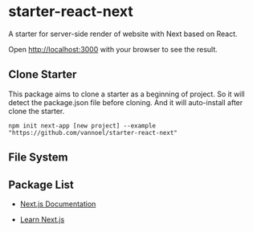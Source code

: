 # starter-react-next

A starter for server-side render of website with Next based on React.

Open [http://localhost:3000](http://localhost:3000) with your browser to see the result.

## Clone Starter

This package aims to clone a starter as a beginning of project. So it will detect the package.json file before cloning. And it will auto-install after clone the starter.

```
npm init next-app [new project] --example "https://github.com/vannoel/starter-react-next"
```

## File System

## Package List

- [Next.js Documentation](https://nextjs.org/docs)

- [Learn Next.js](https://nextjs.org/learn)
